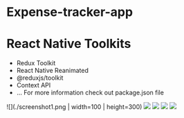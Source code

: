 # Expense-tracker-app


# React Native Toolkits
- Redux Toolkit
- React Native Reanimated
- @reduxjs/toolkit
- Context API
- ... For more information check out package.json file


![](./screenshot1.png | width=100 | height=300) 
![](./screenshot2.png)
![](./screenshot3.png)
![](./screenshot4.png)
![](./screenshot5.png)